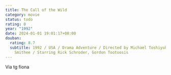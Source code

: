 ```yaml
---
title: The Call of the Wild
category: movie
status: todo
rating: 0
year: "1992"
date: 2024-01-01 19:01:17+08:00
douban:
  rating: 8.7
  subtitle: 1992 / USA / Drama Adventure / Directed by Michael Toshiyuki Uno, Alan
    Smithee / Starring Rick Schroder, Gordon Tootoosis
---
```


Via tg fiona
